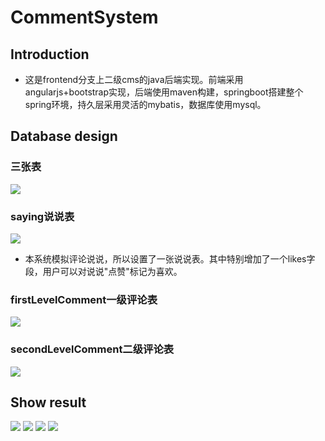 # CommentSystem

## Introduction
* 这是frontend分支上二级cms的java后端实现。前端采用angularjs+bootstrap实现，后端使用maven构建，springboot搭建整个spring环境，持久层采用灵活的mybatis，数据库使用mysql。

## Database design
### 三张表<br/>
![](https://raw.githubusercontent.com/timelessmemory/WikiLibrary/master/cms/tables.png)
### saying说说表<br/>
![](https://raw.githubusercontent.com/timelessmemory/WikiLibrary/master/cms/commentSaying.png)
* 本系统模拟评论说说，所以设置了一张说说表。其中特别增加了一个likes字段，用户可以对说说"点赞"标记为喜欢。

### firstLevelComment一级评论表<br/>
![](https://raw.githubusercontent.com/timelessmemory/WikiLibrary/master/cms/flc.png)
<br/>

### secondLevelComment二级评论表<br/>
![](https://raw.githubusercontent.com/timelessmemory/WikiLibrary/master/cms/slc.png)

## Show result
![](https://raw.githubusercontent.com/timelessmemory/WikiLibrary/master/cms/1.png)
![](https://raw.githubusercontent.com/timelessmemory/WikiLibrary/master/cms/2.png)
![](https://raw.githubusercontent.com/timelessmemory/WikiLibrary/master/cms/3.png)
![](https://raw.githubusercontent.com/timelessmemory/WikiLibrary/master/cms/4.png)

